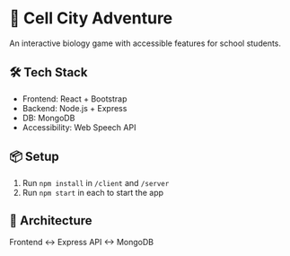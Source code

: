 # 🧬 Cell City Adventure

An interactive biology game with accessible features for school students.

## 🛠 Tech Stack

- Frontend: React + Bootstrap
- Backend: Node.js + Express
- DB: MongoDB
- Accessibility: Web Speech API

## 📦 Setup

1. Run `npm install` in `/client` and `/server`
2. Run `npm start` in each to start the app

## 🚀 Architecture

Frontend <-> Express API <-> MongoDB